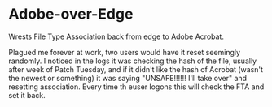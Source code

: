# Adobe-over-Edge
Wrests File Type Association back from edge to Adobe Acrobat. 

Plagued me forever at work, two users would have it reset seemingly randomly. I noticed in the logs it was checking the hash of the file, usually after week of Patch Tuesday, and if it didn't like the hash of Acrobat (wasn't the newest or something) it was saying "UNSAFE!!!!!! I'll take over" and resetting association. Every time th euser logons this will check the FTA and set it back.  
